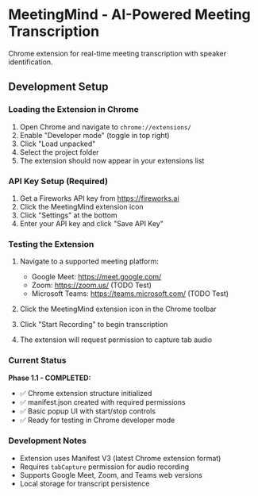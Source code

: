 # MeetingMind - AI-Powered Meeting Transcription

Chrome extension for real-time meeting transcription with speaker identification.

## Development Setup

### Loading the Extension in Chrome

1. Open Chrome and navigate to `chrome://extensions/`
2. Enable "Developer mode" (toggle in top right)
3. Click "Load unpacked"
4. Select the project folder
5. The extension should now appear in your extensions list

### API Key Setup (Required)

1. Get a Fireworks API key from https://fireworks.ai
2. Click the MeetingMind extension icon
3. Click "Settings" at the bottom
4. Enter your API key and click "Save API Key"

### Testing the Extension

1. Navigate to a supported meeting platform:

    - Google Meet: https://meet.google.com/
    - Zoom: https://zoom.us/ (TODO Test)
    - Microsoft Teams: https://teams.microsoft.com/ (TODO Test)

2. Click the MeetingMind extension icon in the Chrome toolbar
3. Click "Start Recording" to begin transcription
4. The extension will request permission to capture tab audio

### Current Status

**Phase 1.1 - COMPLETED:**

-   ✅ Chrome extension structure initialized
-   ✅ manifest.json created with required permissions
-   ✅ Basic popup UI with start/stop controls
-   ✅ Ready for testing in Chrome developer mode

### Development Notes

-   Extension uses Manifest V3 (latest Chrome extension format)
-   Requires `tabCapture` permission for audio recording
-   Supports Google Meet, Zoom, and Teams web versions
-   Local storage for transcript persistence
